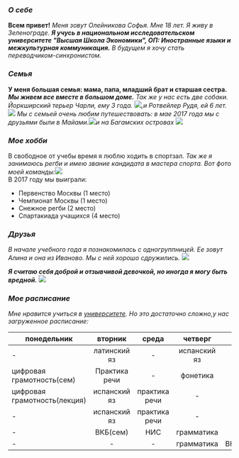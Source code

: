 ### ***О себе***
**Всем привет!** *Меня зовут Олейникова Софья. Мне 18 лет. Я живу в Зеленограде.* ***Я учусь в национальном исследовательском университете "Высшая Школа Экономики", ОП: Иностранные языки и межкультурная коммуникация.*** _В будущем я хочу стать переводчиком-синхронистом._ 

### ***Семья***
**У меня большая семья: мама, папа, младший брат и старшая сестра.** ***Мы живем все вместе в большом доме.*** _Так же у нас есть две собаки. Йоркширский терьер Чарли, ему 3 года. ![](https://pp.userapi.com/c840625/v840625943/483bc/3J7J8YYDcnM.jpg),и Ротвейлер Рудя, ей 6 лет. ![](https://pp.userapi.com/c841325/v841325943/592a0/PwC7geHe8og.jpg)_ *Мы с семьей очень любим путешествовать: в мае 2017 года мы с друзьями были в Майами.![](https://pp.userapi.com/c841325/v841325943/592c6/iGRriF4Wz50.jpg)и на Багамских островах ![](https://pp.userapi.com/c841325/v841325943/592d9/M8wfm-Sse1o.jpg)* 

### ***Мое хобби***
В свободное от учебы время я люблю ходить в спортзал. *Так же я занимаюсь регби и имею звание кандидата в мастера спорта. Вот фото моей команды:![](https://pp.userapi.com/c841526/v841526363/5d646/eyQ8y46NOVI.jpg)*  
В 2017 году мы выиграли:
+ Первенство Москвы (1 место)
+ Чемпионат Москвы (1 место)
+ Снежное регби (2 место)
+ Спартакиада учащихся (4 место)

### ***Друзья***
_В начале учебного года я познакомилась с одногруппницей. Ее зовут Алина и она из Иваново. Мы с ней хорошо сдружились. ![](https://pp.userapi.com/c834301/v834301363/91e9b/WGzKAQN6UIM.jpg)_

***Я считаю себя доброй и отзывчивой девочкой, но иногда я могу быть вредной.*** ![](https://pp.userapi.com/c831209/v831209363/508e1/tD0RiZWyY58.jpg)

### ***Мое расписание***
_Мне нравится учиться в [университете](https://www.hse.ru/). Но это достаточно сложно,у нас загруженное расписание:_

понедельник|вторник|среда|четверг|пятница|суббота
---|:---:|:---:|:---:|:---:|---:
-|латинский яз|-|испанский яз|-|-
цифровая грамотность(сем)|Практика речи|-|фонетика|-|-
цифровая грамотность(лекция)|испанский яз|практика речи|-|-|-
-|испанский яз|практика речи|-|-|-
-|ВКБ(сем)|НИС|грамматика|-|-
-|-|-|грамматика|ВКБ(лекция)|-


